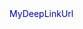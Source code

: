 <!DOCTYPE HTML>
<html lang="en">
<head>
 <style>
  a:link,a:visited {
   color: #0000A0;
   background-color: #FFFFFF;
   text-decoration: none;
   target-new: none;
  }
  a:hover {
   color: #0000FF;
   background-color: #FFFFC0;
   text-decoration: underline;
   target-new: none;
  }
 </style>
</head>
<body>
 <!-- Text link tag - by www.rapidtables.com -->
 <a href="https://seanp30.github.io/.well-known/assetlinks.json">MyDeepLinkUrl</a>
</body>
</html>
